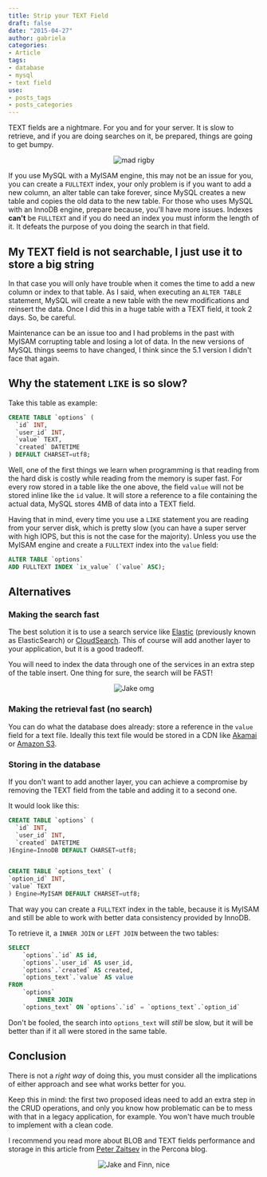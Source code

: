 ```yaml
---
title: Strip your TEXT Field
draft: false
date: "2015-04-27"
author: gabriela
categories:
- Article
tags:
- database
- mysql
- text field
use:
- posts_tags
- posts_categories
---
```

TEXT fields are a nightmare. For you and for your server. It is slow to retrieve, and if you are doing searches on it, be prepared, things are going to get bumpy.

<p style="text-align:center">
<img alt="mad rigby" src="http://gabriela.io/img/2015/04/rigby_pc.gif"> 
</p>

If you use MySQL with a MyISAM engine, this may not be an issue for you, you can create a `FULLTEXT` index, your only problem is if you want to add a new column, an alter table can take forever, since MySQL creates a new table and copies the old data to the new table. For those who uses MySQL with an InnoDB engine, prepare because, you'll have more issues. Indexes **can't** be `FULLTEXT` and if you do need an index  you must inform the length of it. It defeats the purpose of you doing the search in that field.

## My TEXT field is not searchable, I just use it to store a big string

In that case you will only have trouble when it comes the time to add a new column or index to that table. As I said, when executing an `ALTER TABLE` statement, MySQL will create a new table with the new modifications and reinsert the data. Once I did this in a huge table with a TEXT field, it took 2 days. So, be careful.

Maintenance can be an issue too and I had problems in the past with MyISAM corrupting table and losing a lot of data. In the new versions of MySQL things seems to have changed, I think since the 5.1 version I didn't face that again.

## Why the statement `LIKE` is so slow?

Take this table as example:

```sql
CREATE TABLE `options` (
  `id` INT,
  `user_id` INT,
  `value` TEXT,
  `created` DATETIME
) DEFAULT CHARSET=utf8;
```

Well, one of the first things we learn when programming is that reading from the hard disk is costly while reading from the memory is super fast. For every row stored in a table like the one above, the field `value` will not be stored inline like the `id` value. It will store a reference to a file containing the actual data, MySQL stores 4MB of data into a TEXT field.

Having that in mind, every time you use a `LIKE` statement you are reading from your server disk, which is pretty slow (you can have a super server with high IOPS, but this is not the case for the majority). Unless you use the MyISAM engine and create a `FULLTEXT` index into the `value` field:

```sql
ALTER TABLE `options`
ADD FULLTEXT INDEX `ix_value` (`value` ASC);
```

## Alternatives

### Making the search fast

The best solution it is to use a search service like [Elastic](https://www.elastic.co) (previously known as ElasticSearch) or [CloudSearch](http://aws.amazon.com/cloudsearch/). This of course will add another layer to your application, but it is a good tradeoff.

You will need to index the data through one of the services in an extra step of the table insert. One thing for sure, the search will be FAST!

<p style="text-align:center">
<img alt="Jake omg" src="http://gabriela.io/img/2015/04/ohh_adventure_time.gif">
</p>

### Making the retrieval fast (no search)

You can do what the database does already: store a reference in the `value` field for a text file. Ideally this text file would be stored in a CDN like [Akamai](http://www.akamai.com) or [Amazon S3](http://aws.amazon.com/s3/).

### Storing in the database

If you don't want to add another layer, you can achieve a compromise by removing the TEXT field from the table and adding it to a second one.

It would look like this:

```sql
CREATE TABLE `options` (
  `id` INT,
  `user_id` INT,
  `created` DATETIME
)Engine=InnoDB DEFAULT CHARSET=utf8;


CREATE TABLE `options_text` (
`option_id` INT,
`value` TEXT
) Engine=MyISAM DEFAULT CHARSET=utf8;
```

That way you can create a `FULLTEXT` index in the table, because it is MyISAM and still be able to work with better data consistency provided by InnoDB.

To retrieve it, a `INNER JOIN` or `LEFT JOIN` between the two tables:

```sql
SELECT
    `options`.`id` AS id,
    `options`.`user_id` AS user_id,
    `options`.`created` AS created,
    `options_text`.`value` AS value
FROM
    `options`
        INNER JOIN
    `options_text` ON `options`.`id` = `options_text`.`option_id`
```
Don't be fooled, the search into `options_text` will *still* be slow, but it will be better than if it all were stored in the same table.

## Conclusion

There is not a *right way* of doing this, you must consider all the implications of either approach and see what works better for you.

Keep this in mind: the first two proposed ideas need to add an extra step in the CRUD operations, and only you know how problematic can be to mess with that in a legacy application, for example. You won't have much trouble to implement with a clean code.

I recommend you read more about BLOB and TEXT fields performance and storage in this article from [Peter Zaitsev](http://www.percona.com/blog/2010/02/09/blob-storage-in-innodb/) in the Percona blog.

<p style="text-align:center">
<img alt="Jake and Finn, nice" src="http://gabriela.io/img/2015/04/nice_jake_and_fin.gif">
</p>
